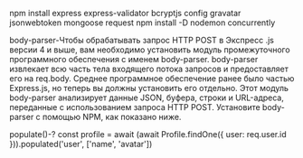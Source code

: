npm install express express-validator bcryptjs config gravatar jsonwebtoken mongoose request
npm install -D nodemon concurrently

body-parser-Чтобы обрабатывать запрос HTTP POST в Экспресс .js версии 4 и выше, вам необходимо установить модуль промежуточного программного обеспечения с именем body-parser. body-parser извлекает всю часть тела входящего потока запросов и предоставляет его на req.body. Среднее программное обеспечение ранее было частью Express.js, но теперь вы должны установить его отдельно. Этот модуль body-parser анализирует данные JSON, буфера, строки и URL-адреса, переданные с использованием запроса HTTP POST. Установите body-parser с помощью NPM, как показано ниже.

populate()-?
const profile = await (await Profile.findOne({ user: req.user.id })).populated('user', ['name', 'avatar'])